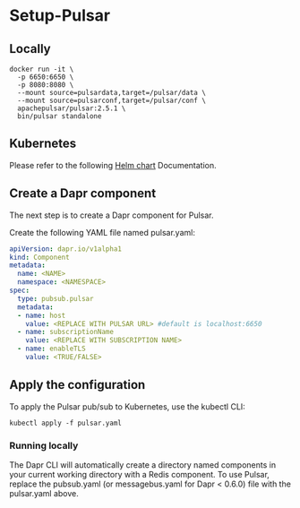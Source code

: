 # Setup-Pulsar

## Locally
```
docker run -it \
  -p 6650:6650 \
  -p 8080:8080 \
  --mount source=pulsardata,target=/pulsar/data \
  --mount source=pulsarconf,target=/pulsar/conf \
  apachepulsar/pulsar:2.5.1 \
  bin/pulsar standalone

```

## Kubernetes

Please refer to the following [Helm chart](https://pulsar.apache.org/docs/en/kubernetes-helm/) Documentation.

## Create a Dapr component

The next step is to create a Dapr component for Pulsar.

Create the following YAML file named pulsar.yaml:

```yaml
apiVersion: dapr.io/v1alpha1
kind: Component
metadata:
  name: <NAME>
  namespace: <NAMESPACE>
spec:
  type: pubsub.pulsar
  metadata:
  - name: host
    value: <REPLACE WITH PULSAR URL> #default is localhost:6650
  - name: subscriptionName
    value: <REPLACE WITH SUBSCRIPTION NAME>
  - name: enableTLS
    value: <TRUE/FALSE>

```

## Apply the configuration

To apply the Pulsar pub/sub to Kubernetes, use the kubectl CLI:

`` kubectl apply -f pulsar.yaml ``

### Running locally ###
The Dapr CLI will automatically create a directory named components in your current working directory with a Redis component. To use Pulsar, replace the pubsub.yaml (or messagebus.yaml for Dapr < 0.6.0) file with the pulsar.yaml above.

